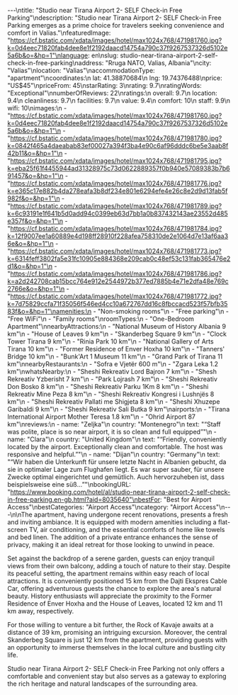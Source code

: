 ---\ntitle: "Studio near Tirana Airport 2- SELF Check-in Free Parking"\ndescription: "Studio near Tirana Airport 2- SELF Check-in Free Parking emerges as a prime choice for travelers seeking convenience and comfort in Valias."\nfeaturedImage: "https://cf.bstatic.com/xdata/images/hotel/max1024x768/471981760.jpg?k=0d4eec71820fab4dee8e1f2192daacd14754a790c37f9267537326d5102e5a6b&o=&hp=1"\nlanguage: en\nslug: studio-near-tirana-airport-2-self-check-in-free-parking\naddress: "Rruga NATO, Valias, Albania"\ncity: "Valias"\nlocation: "Valias"\naccommodationType: "apartment"\ncoordinates:\n  lat: 41.38870684\n  lng: 19.74376488\nprice: "US$45"\npriceFrom: 45\nstarRating: 3\nrating: 9.7\nratingWords: "Exceptional"\nnumberOfReviews: 22\nratings:\n  overall: 9.7\n  location: 9.4\n  cleanliness: 9.7\n  facilities: 9.7\n  value: 9.4\n  comfort: 10\n  staff: 9.9\n  wifi: 10\nimages:\n  - "https://cf.bstatic.com/xdata/images/hotel/max1024x768/471981760.jpg?k=0d4eec71820fab4dee8e1f2192daacd14754a790c37f9267537326d5102e5a6b&o=&hp=1"\n  - "https://cf.bstatic.com/xdata/images/hotel/max1024x768/471981780.jpg?k=0842f465a4daeabab83ef00027a394f3ba4e90c6af96dddc6be5e3aab8f42b11&o=&hp=1"\n  - "https://cf.bstatic.com/xdata/images/hotel/max1024x768/471981795.jpg?k=eba25f61f4455944ad31328975c73d0622889357f0b940e57089383b7b691457&o=&hp=1"\n  - "https://cf.bstatic.com/xdata/images/hotel/max1024x768/471981776.jpg?k=e365c17e882b4da278eafa3b8df234e801e6294efe4e26c8e2d9d13fab5f982f&o=&hp=1"\n  - "https://cf.bstatic.com/xdata/images/hotel/max1024x768/471981789.jpg?k=6c93191e1f641b5d0add94c0399eb63d7bb1a0b837432143ae23552d485e357f&o=&hp=1"\n  - "https://cf.bstatic.com/xdata/images/hotel/max1024x768/471981784.jpg?k=12f9007ee1a60889e4d198ff28910f228afea758310de2e1064d7e13af6aa36e&o=&hp=1"\n  - "https://cf.bstatic.com/xdata/images/hotel/max1024x768/471981773.jpg?k=6314feff3802fa5e31fc10905e884368e209cab0c48ef53c131fab365476e2d1&o=&hp=1"\n  - "https://cf.bstatic.com/xdata/images/hotel/max1024x768/471981786.jpg?k=a2d242708cab15bcc764e912e2544972b377ed7885b4e71e2dfa48e769c2766e&o=&hp=1"\n  - "https://cf.bstatic.com/xdata/images/hotel/max1024x768/471981772.jpg?k=7d75829ccfa71f35056f546ed4cc10a672767dd16c8fbccacd523f57bfb3583f&o=&hp=1"\namenities:\n  - "Non-smoking rooms"\n  - "Free parking"\n  - "Free WiFi"\n  - "Family rooms"\nroomTypes:\n  - "One-Bedroom Apartment"\nnearbyAttractions:\n  - "National Museum of History Albania 9 km"\n  - "House of Leaves 9 km"\n  - "Skanderbeg Square 9 km"\n  - "Clock Tower Tirana 9 km"\n  - "Rinia Park 10 km"\n  - "National Gallery of Arts Tirana 10 km"\n  - "Former Residence of Enver Hoxha 10 km"\n  - "Tanners' Bridge 10 km"\n  - "Bunk'Art 1 Museum 11 km"\n  - "Grand Park of Tirana 11 km"\nnearbyRestaurants:\n  - "Sofra e Vjetër 600 m"\n  - "Zgara Leka 1.2 km"\nwhatsNearby:\n  - "Sheshi Rekreativ Lord Bajron 7 km"\n  - "Shesh Rekreativ Yzberisht 7 km"\n  - "Park Lojrash 7 km"\n  - "Sheshi Rekreativ Don Bosko 8 km"\n  - "Sheshi Rekreativ Parku 1Km 8 km"\n  - "Sheshi Rekreativ Mine Peza 8 km"\n  - "Sheshi Rekreativ Kongresi i Lushnjës 8 km"\n  - "Sheshi Rekreativ Pallati me Shigjeta 8 km"\n  - "Sheshi Xhuzepe Garibaldi 9 km"\n  - "Sheshi Rekreativ Sali Butka 9 km"\nairports:\n  - "Tirana International Airport Mother Teresa 1.8 km"\n  - "Ohrid Airport 87 km"\nreviews:\n  - name: "Zeljka"\n    country: "Montenegro"\n    text: "“Staff was polite, place is so near airport, it is so clean and full equipped”"\n  - name: "Clara"\n    country: "United Kingdom"\n    text: "“Friendly, conveniently located by the airport. Exceptionally clean and comfortable. The host was responsive and helpful.”"\n  - name: "Dijan"\n    country: "Germany"\n    text: "“Wir haben die Unterkunft für unsere letzte Nacht in Albanien gebucht, da sie in optimaler Lage zum Flughafen liegt. Es war super sauber, für unsere Zwecke optimal eingerichtet und gemütlich. Auch hervorzuheben ist, dass beispielsweise eine süß...”"\nbookingURL: "https://www.booking.com/hotel/al/studio-near-tirana-airport-2-self-check-in-free-parking.en-gb.html?aid=8035640"\nbestFor: "Best for Airport Access"\nbestCategories: "Airport Access"\ncategory: "Airport Access"\n---\n\nThe apartment, having undergone recent renovations, presents a fresh and inviting ambiance. It is equipped with modern amenities including a flat-screen TV, air conditioning, and the essential comforts of home like towels and bed linen. The addition of a private entrance enhances the sense of privacy, making it an ideal retreat for those looking to unwind in peace.

Set against the backdrop of a serene garden, guests can enjoy tranquil views from their own balcony, adding a touch of nature to their stay. Despite its peaceful setting, the apartment remains within easy reach of local attractions. It is conveniently positioned 15 km from the Dajti Ekspres Cable Car, offering adventurous guests the chance to explore the area's natural beauty. History enthusiasts will appreciate the proximity to the Former Residence of Enver Hoxha and the House of Leaves, located 12 km and 11 km away, respectively.

For those willing to venture a bit further, the Rock of Kavaje awaits at a distance of 39 km, promising an intriguing excursion. Moreover, the central Skanderbeg Square is just 12 km from the apartment, providing guests with an opportunity to immerse themselves in the local culture and bustling city life.

Studio near Tirana Airport 2- SELF Check-in Free Parking not only offers a comfortable and convenient stay but also serves as a gateway to exploring the rich heritage and natural landscapes of the surrounding area.